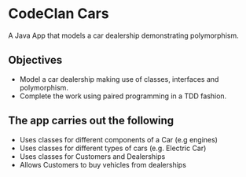 # CodeClan Cars

A Java App that models a car dealership demonstrating polymorphism.

## Objectives
* Model a car dealership making use of classes, interfaces and polymorphism.
* Complete the work using paired programming in a TDD fashion.

## The app carries out the following
* Uses classes for different components of a Car (e.g engines)
* Uses classes for different types of cars (e.g. Electric Car)
* Uses classes for Customers and Dealerships
* Allows Customers to buy vehicles from dealerships

